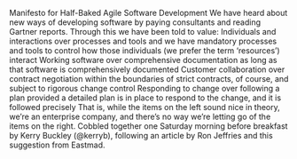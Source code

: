 Manifesto for Half-Baked Agile Software Development
We have heard about new ways of developing software by paying consultants and reading Gartner reports. Through
this we have been told to value: 
Individuals and interactions over processes and tools
and we have mandatory processes and tools to control how those
individuals (we prefer the term ‘resources’) interact
Working software over comprehensive documentation
as long as that software is comprehensively documented
Customer collaboration over contract negotiation
within the boundaries of strict contracts, of course, and subject to rigorous change control
Responding to change over following a plan
provided a detailed plan is in place to respond to the change, and it is followed precisely
That is, while the items on the left sound nice
in theory, we’re an enterprise company, and there’s
no way we’re letting go of the items on the right.
Cobbled together one Saturday morning before breakfast by Kerry Buckley (@kerryb), following an article by Ron Jeffries and this suggestion from Eastmad.
